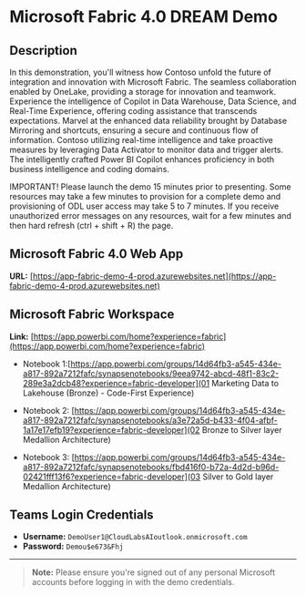 # Microsoft Fabric 4.0 DREAM Demo

## Description

In this demonstration, you'll witness how Contoso unfold the future of integration and innovation with Microsoft Fabric. The seamless collaboration enabled by OneLake, providing a storage for innovation and teamwork. Experience the intelligence of Copilot in Data Warehouse, Data Science, and Real-Time Experience, offering coding assistance that transcends expectations. Marvel at the enhanced data reliability brought by Database Mirroring and shortcuts, ensuring a secure and continuous flow of information. Contoso utilizing real-time intelligence and take proactive measures by leveraging Data Activator to monitor data and trigger alerts. The intelligently crafted Power BI Copilot enhances proficiency in both business intelligence and coding domains.

IMPORTANT! Please launch the demo 15 minutes prior to presenting. Some resources may take a few minutes to provision for a complete demo and provisioning of ODL user access may take 5 to 7 minutes. If you receive unauthorized error messages on any resources, wait for a few minutes and then hard refresh (ctrl + shift + R) the page.

## Microsoft Fabric 4.0 Web App
**URL:** [https://app-fabric-demo-4-prod.azurewebsites.net](https://app-fabric-demo-4-prod.azurewebsites.net)

## Microsoft Fabric Workspace
**Link:** [https://app.powerbi.com/home?experience=fabric](https://app.powerbi.com/home?experience=fabric)

 - Notebook 1:[https://app.powerbi.com/groups/14d64fb3-a545-434e-a817-892a7212fafc/synapsenotebooks/9eea9742-abcd-48f1-83c2-289e3a2dcb48?experience=fabric-developer](01 Marketing Data to Lakehouse (Bronze) - Code-First Experience)

 - Notebook 2: [https://app.powerbi.com/groups/14d64fb3-a545-434e-a817-892a7212fafc/synapsenotebooks/a3e72a5d-b433-4f04-afbf-1a17e17efb19?experience=fabric-developer](02 Bronze to Silver layer Medallion Architecture)

 - Notebook 3: [https://app.powerbi.com/groups/14d64fb3-a545-434e-a817-892a7212fafc/synapsenotebooks/fbd416f0-b72a-4d2d-b96d-02421fff13f6?experience=fabric-developer](03 Silver to Gold layer Medallion Architecture)
 
## Teams Login Credentials
- **Username:** `DemoUser1@CloudLabsAIoutlook.onmicrosoft.com`  
- **Password:** `Demou$e673&Fhj`

---

>**Note:** Please ensure you're signed out of any personal Microsoft accounts before logging in with the demo credentials.
